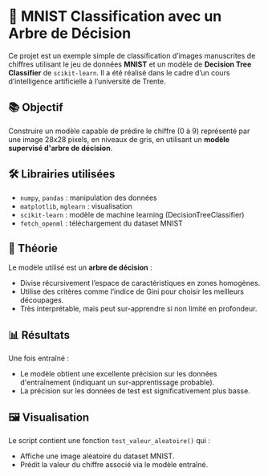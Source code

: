 # 🧠 MNIST Classification avec un Arbre de Décision

Ce projet est un exemple simple de classification d’images manuscrites de chiffres utilisant le jeu de données **MNIST** et un modèle de **Decision Tree Classifier** de `scikit-learn`. Il a été réalisé dans le cadre d’un cours d’intelligence artificielle à l’université de Trente.

## 📚 Objectif

Construire un modèle capable de prédire le chiffre (0 à 9) représenté par une image 28x28 pixels, en niveaux de gris, en utilisant un **modèle supervisé d'arbre de décision**.

## 🛠️ Librairies utilisées

- `numpy`, `pandas` : manipulation des données
- `matplotlib`, `mglearn` : visualisation
- `scikit-learn` : modèle de machine learning (DecisionTreeClassifier)
- `fetch_openml` : téléchargement du dataset MNIST

## 🔬 Théorie

Le modèle utilisé est un **arbre de décision** :
- Divise récursivement l’espace de caractéristiques en zones homogènes.
- Utilise des critères comme l’indice de Gini pour choisir les meilleurs découpages.
- Très interprétable, mais peut sur-apprendre si non limité en profondeur.

## 📊 Résultats

Une fois entraîné :
- Le modèle obtient une excellente précision sur les données d'entraînement (indiquant un sur-apprentissage probable).
- La précision sur les données de test est significativement plus basse.

## 🖼️ Visualisation

Le script contient une fonction `test_valeur_aleatoire()` qui :
- Affiche une image aléatoire du dataset MNIST.
- Prédit la valeur du chiffre associé via le modèle entraîné.
